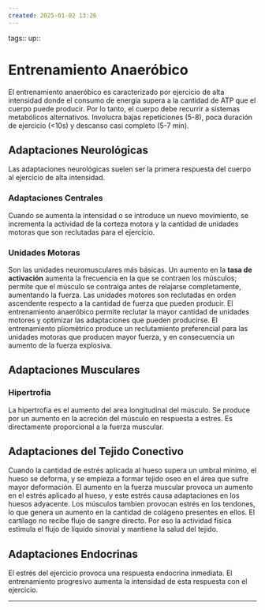 ```yaml
---
created: 2025-01-02 13:26
---
```

tags::
up::
# Entrenamiento Anaeróbico
El entrenamiento anaeróbico es caracterizado por ejercicio de alta intensidad donde   el consumo de energía supera a la cantidad de ATP que el cuerpo puede producir. Por lo tanto, el cuerpo debe recurrir a sistemas metabólicos alternativos. Involucra bajas repeticiones (5-8), poca duración de ejercicio (<10s) y descanso casi completo (5-7 min).

## Adaptaciones Neurológicas
Las adaptaciones neurológicas suelen ser la primera respuesta del cuerpo al ejercicio de alta intensidad.

### Adaptaciones Centrales
Cuando se aumenta la intensidad o se introduce un nuevo movimiento, se incrementa la actividad de la corteza motora y la cantidad de unidades motoras que son reclutadas para el ejercicio.

### Unidades Motoras
Son las unidades neuromusculares más básicas. Un aumento en la **tasa de activación**   aumenta la frecuencia en la que se contraen los músculos; permite que el músculo se contraiga antes de relajarse completamente, aumentando la fuerza. Las unidades motores son reclutadas en orden ascendente respecto a la cantidad de fuerza que pueden producir. El entrenamiento anaeróbico permite reclutar la mayor cantidad de unidades motores y optimizar las adaptaciones que pueden producirse. El entrenamiento pliométrico produce un reclutamiento preferencial para las unidades motoras que producen mayor fuerza, y en consecuencia un aumento de la fuerza explosiva.

## Adaptaciones Musculares
### Hipertrofia
La hipertrofia es el aumento del area longitudinal del músculo. Se produce por un aumento en la acreción del músculo en respuesta a estres. Es directamente proporcional a la fuerza muscular.

## Adaptaciones del Tejido Conectivo
Cuando la cantidad de estrés aplicada al hueso supera un umbral mínimo, el hueso se deforma, y se empieza a formar tejido oseo en el área que sufre mayor deformación. El aumento en la fuerza muscular provoca un aumento en el estrés aplicado al hueso, y este estrés causa adaptaciones en los huesos adyacente. Los músculos tambien provocan estrés en los tendones, lo que genera un aumento en la cantidad de colágeno presentes en ellos. El cartílago no recibe flujo de sangre directo. Por eso la actividad física estimula el flujo de líquido sinovial y mantiene la salud del tejido.

## Adaptaciones Endocrinas
El estrés del ejercicio provoca una respuesta endocrina inmediata. El entrenamiento progresivo aumenta la intensidad de esta respuesta con el ejercicio.
___
